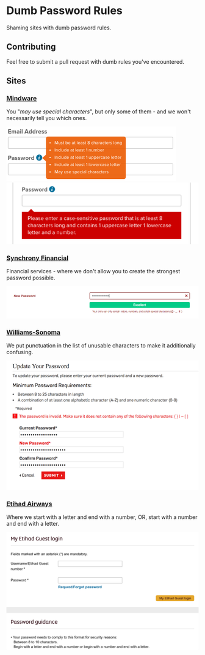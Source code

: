 # Dumb Password Rules
Shaming sites with dumb password rules.

## Contributing
Feel free to submit a pull request with dumb rules you've encountered.

## Sites
### [Mindware](https://secure.mindware.orientaltrading.com/web/login/createUser)

You "_may use special characters_", but only some of them - and we won't necessarily tell you which ones.

![Mindware](/screenshots/mindware1.png "Mindware")
![Mindware](/screenshots/mindware2.png "Mindware")

### [Synchrony Financial](https://consumercenter.mysynchrony.com/consumercenter/securityinfoaction_change_password_review_cancel.do)
Financial services - where we don't allow you to create the strongest password possible.

![Synchrony Financial](/screenshots/synchrony.png "Synchrony Financial")

### [Williams-Sonoma](https://secure.williams-sonoma.com/account/updatepassword.html)
We put punctuation in the list of unusable characters to make it additionally confusing.

![Williams-Sonoma](/screenshots/williams-sonoma.png "Williams-Sonoma")

### [Etihad Airways](https://www.etihadguest.com/en/login/)
Where we start with a letter and end with a number, OR, start with a number and end with a letter.

![Etihad](/screenshots/etihad.png "Etihad")
